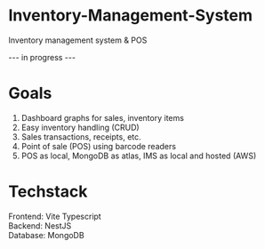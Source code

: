 # Inventory-Management-System
Inventory management system &amp; POS



--- in progress ---
# Goals
1. Dashboard graphs for sales, inventory items
2. Easy inventory handling (CRUD)
3. Sales transactions, receipts, etc.
4. Point of sale (POS) using barcode readers
5. POS as local, MongoDB as atlas, IMS as local and hosted (AWS)

# Techstack
Frontend: Vite Typescript <br />
Backend: NestJS <br />
Database: MongoDB <br />
